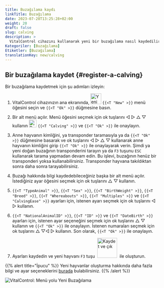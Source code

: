 ```yaml
---
title: Buzağılama kaydı
linkTitle: Buzağılama
date: 2023-07-28T13:25:28+02:00
weight: 20
draft: false
slug: calving
description: >
  VitalControl cihazını kullanarak yeni bir buzağılama nasıl kaydedilir.
Kategoriler: [Buzağılama]
Etiketler: [Buzağılama]
translationKey: new/calving
---
```

## Bir buzağılama kaydet {#register-a-calving}

Bir buzağılama kaydetmek için şu adımları izleyin:

1. VitalControl cihazınızın ana ekranında, <img src="/icons/main/new-animal.svg" width="35" align="bottom" alt="Yeni hayvan" /> `{{<T "New" >}}` menü öğesini seçin ve `{{<T "Ok" >}}` düğmesine basın.

2. Bir alt menü açılır. Menü öğesini seçmek için ok tuşlarını ◁ ▷ △ ▽ kullanın <img src="/icons/actions/calving.svg" width="25" align="bottom" alt="Buzağılama" /> `{{<T "Calving" >}}` ve `{{<T "Ok" >}}` ile onaylayın.

3. Anne hayvanın kimliğini, ya transponder taramasıyla ya da `{{<T "Ok" >}}` düğmesine basarak ve ok tuşlarını ◁ ▷ △ ▽ kullanarak anne hayvanın kimliğini girip `{{<T "Ok" >}}` ile onaylayarak verin. Şimdi ya yeni doğan buzağının transponderini tarayın ya da `F3` tuşunu `ESC` kullanarak tarama yapmadan devam edin. Bu işlevi, buzağının henüz bir transponderi yoksa kullanabilirsiniz. Transponder hayvana takıldıktan sonra daha sonra tarayabilirsiniz.

4. Buzağı hakkında bilgi kaydedebileceğiniz başka bir alt menü açılır. İstediğiniz ayar öğesini seçmek için ok tuşlarını △ ▽ kullanın.

5. `{{<T "TypeAnimal" >}}`, `{{<T "Sex" >}}`, `{{<T "BirthWeight" >}}`, `{{<T "Breed" >}}`, `{{<T "Whereabouts" >}}`, `{{<T "Multiples" >}}` ve `{{<T "CalvingEase" >}}` ayarları için, istenen ayarı seçmek için ok tuşlarını ◁ ▷ kullanın.

6. `{{<T "NationalAnimalID" >}}`, `{{<T "ID" >}}` ve `{{<T "DateBirth" >}}` ayarları için, istenen ayar seçeneğini seçmek için ok tuşlarını △ ▽ kullanın ve `{{<T "Ok" >}}` ile onaylayın. İstenen numaraları seçmek için ok tuşlarını △ ▽◁ ▷ kullanın. Son olarak, `{{<T "Ok" >}}` ile onaylayın.

7. Ayarları kaydedin ve yeni hayvanı `F3` tuşu &nbsp;<img src="/icons/footer/save_exit.svg" width="65" align="bottom" alt="Kaydet ve çık" />&nbsp; ile oluşturun.


{{% alert title="İpucu" %}}
Yeni hayvanlar oluşturma hakkında daha fazla bilgi ve ayar seçeneklerini [burada](../../settings/animal-registration/) bulabilirsiniz.
{{% /alert %}}

   ![VitalControl: Menü yolu Yeni Buzağılama](../images/calving.png "Bir buzağılama kaydet")
